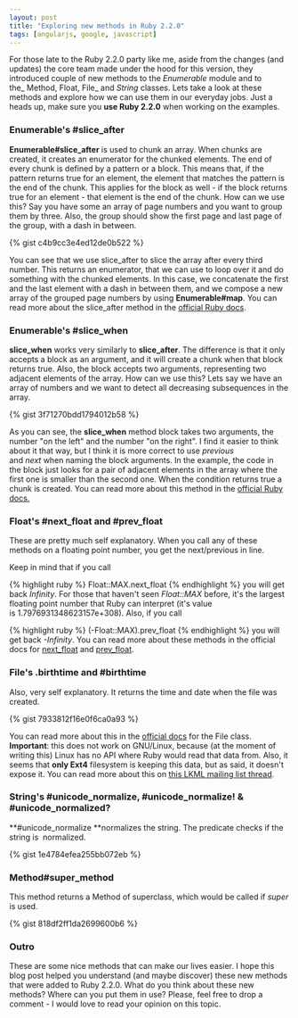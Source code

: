 ```yaml
---
layout: post
title: "Exploring new methods in Ruby 2.2.0"
tags: [angularjs, google, javascript]
---
```


For those late to the Ruby 2.2.0 party like me, aside from the changes (and updates) the core team made under the hood for this version, they introduced couple of new methods to the _Enumerable_ module and to the_ Method, Float, File_ and _String_ classes. Lets take a look at these methods and explore how we can use them in our everyday jobs. Just a heads up, make sure you **use Ruby 2.2.0** when working on the examples.

### Enumerable's #slice_after

**Enumerable#slice_after** is used to chunk an array. When chunks are created, it creates an enumerator for the chunked elements. The end of every chunk is defined by a pattern or a block. This means that, if the pattern returns true for an element, the element that matches the pattern is the end of the chunk. This applies for the block as well - if the block returns true for an element - that element is the end of the chunk. How can we use this? Say you have some an array of page numbers and you want to group them by three. Also, the group should show the first page and last page of the group, with a dash in between.

{% gist c4b9cc3e4ed12de0b522 %}

You can see that we use slice_after to slice the array after every third number. This returns an enumerator, that we can use to loop over it and do something with the chunked elements. In this case, we concatenate the first and the last element with a dash in between them, and we compose a new array of the grouped page numbers by using **Enumerable#map**. You can read more about the slice_after method in the [official Ruby docs](http://ruby-doc.org/core-2.2.0/Enumerable.html#method-i-slice_after).

### Enumerable's #slice_when

**slice_when** works very similarly to **slice_after**. The difference is that it only accepts a block as an argument, and it will create a chunk when that block returns true. Also, the block accepts two arguments, representing two adjacent elements of the array. How can we use this? Lets say we have an array of numbers and we want to detect all decreasing subsequences in the array.

{% gist 3f71270bdd1794012b58 %}

As you can see, the **slice_when** method block takes two arguments, the number "on the left" and the number "on the right". I find it easier to think about it that way, but I think it is more correct to use _previous_ and _next_ when naming the block arguments. In the example, the code in the block just looks for a pair of adjacent elements in the array where the first one is smaller than the second one. When the condition returns true a chunk is created. You can read more about this method in the [official Ruby docs.](http://ruby-doc.org/core-2.2.0/Enumerable.html#method-i-slice_when)

### Float's #next_float and #prev_float

These are pretty much self explanatory. When you call any of these methods on a floating point number, you get the next/previous in line.

Keep in mind that if you call 

{% highlight ruby %}
Float::MAX.next_float
{% endhighlight %}
you will get back *Infinity*. For those that haven't seen *Float::MAX* before,
it's the largest floating point number that Ruby can interpret (it's value is 1.7976931348623157e+308).
Also, if you call

{% highlight ruby %}
(-Float::MAX).prev_float
{% endhighlight %}
you will get back *-Infinity*. You can read more about these methods in the official docs for [next_float](http://ruby-doc.org/core-2.2.0/Float.html#method-i-next_float) and [prev_float](http://ruby-doc.org/core-2.2.0/Float.html#method-i-prev_float).

### File's .birthtime and #birthtime

Also, very self explanatory. It returns the time and date when the file was created.

{% gist 7933812f16e0f6ca0a93 %}

You can read more about this in the [official docs](http://ruby-doc.org/core-2.2.0/File.html#method-c-birthtime) for the File class. **Important**: this does not work on GNU/Linux, because (at the moment of writing this) Linux has no API where Ruby would read that data from. Also, it seems that **only Ext4** filesystem is keeping this data, but as said, it doesn't expose it. You can read more about this on [this LKML mailing list thread](https://lkml.org/lkml/2010/7/22/249).

### String's #unicode_normalize, #unicode_normalize! & #unicode_normalized?

**#unicode_normalize **normalizes the string. The predicate checks if the string is  normalized.

{% gist 1e4784efea255bb072eb %}

### Method#super_method

This method returns a Method of superclass, which would be called if _super_ is used.

{% gist 818df2ff1da2699600b6 %}

### Outro

These are some nice methods that can make our lives easier. I hope this blog post helped you understand (and maybe discover) these new methods that were added to Ruby 2.2.0. What do you think about these new methods? Where can you put them in use? Please, feel free to drop a comment - I would love to read your opinion on this topic.
